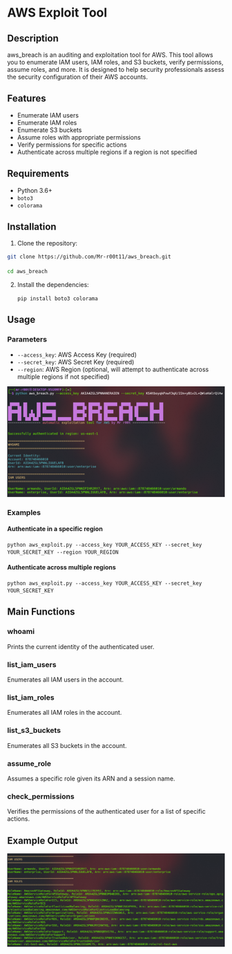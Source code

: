 # AWS Exploit Tool

## Description

aws_breach is an auditing and exploitation tool for AWS. This tool allows you to enumerate IAM users, IAM roles, and S3 buckets, verify permissions, assume roles, and more. It is designed to help security professionals assess the security configuration of their AWS accounts.

## Features

- Enumerate IAM users
- Enumerate IAM roles
- Enumerate S3 buckets
- Assume roles with appropriate permissions
- Verify permissions for specific actions
- Authenticate across multiple regions if a region is not specified

## Requirements

- Python 3.6+
- `boto3`
- `colorama`

## Installation

1. Clone the repository:
  
```bash
git clone https://github.com/Mr-r00t11/aws_breach.git

cd aws_breach
```

2. Install the dependencies:

	`pip install boto3 colorama`
## Usage

### Parameters

- `--access_key`: AWS Access Key (required)
- `--secret_key`: AWS Secret Key (required)
- `--region`: AWS Region (optional, will attempt to authenticate across multiple regions if not specified)

![[Screenshot_1.png]](https://raw.githubusercontent.com/Mr-r00t11/aws_breach/main/img/Screenshot_1.png)
### Examples

#### Authenticate in a specific region

`python aws_exploit.py --access_key YOUR_ACCESS_KEY --secret_key YOUR_SECRET_KEY --region YOUR_REGION`

#### Authenticate across multiple regions

`python aws_exploit.py --access_key YOUR_ACCESS_KEY --secret_key YOUR_SECRET_KEY`

## Main Functions

### whoami

Prints the current identity of the authenticated user.

### list_iam_users

Enumerates all IAM users in the account.

### list_iam_roles

Enumerates all IAM roles in the account.

### list_s3_buckets

Enumerates all S3 buckets in the account.

### assume_role

Assumes a specific role given its ARN and a session name.

### check_permissions

Verifies the permissions of the authenticated user for a list of specific actions.

## Example Output

![[Screenshot_2.png]](https://raw.githubusercontent.com/Mr-r00t11/aws_breach/main/img/Screenshot_2.png)
